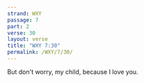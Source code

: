 ```yaml
---
strand: WXY
passage: 7
part: 2
verse: 30
layout: verse
title: "WXY 7:30"
permalink: /WXY/7/30/
---
```

But don't worry, my child, because I love you.
